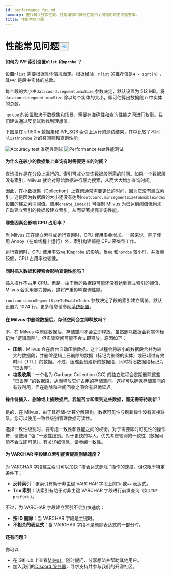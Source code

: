 ```yaml
---
id: performance_faq.md
summary: 查找有关搜索性能、性能增强和其他性能相关问题的常见问题答案。
title: 性能常见问题
---
```

<h1 id="Performance-FAQ" class="common-anchor-header">性能常见问题<button data-href="#Performance-FAQ" class="anchor-icon" translate="no">
      <svg translate="no"
        aria-hidden="true"
        focusable="false"
        height="20"
        version="1.1"
        viewBox="0 0 16 16"
        width="16"
      >
        <path
          fill="#0092E4"
          fill-rule="evenodd"
          d="M4 9h1v1H4c-1.5 0-3-1.69-3-3.5S2.55 3 4 3h4c1.45 0 3 1.69 3 3.5 0 1.41-.91 2.72-2 3.25V8.59c.58-.45 1-1.27 1-2.09C10 5.22 8.98 4 8 4H4c-.98 0-2 1.22-2 2.5S3 9 4 9zm9-3h-1v1h1c1 0 2 1.22 2 2.5S13.98 12 13 12H9c-.98 0-2-1.22-2-2.5 0-.83.42-1.64 1-2.09V6.25c-1.09.53-2 1.84-2 3.25C6 11.31 7.55 13 9 13h4c1.45 0 3-1.69 3-3.5S14.5 6 13 6z"
        ></path>
      </svg>
    </button></h1><h4 id="How-to-set-nlist-and-nprobe-for-IVF-indexes" class="common-anchor-header">如何为 IVF 索引设置<code translate="no">nlist</code> 和<code translate="no">nprobe</code> ？</h4><p>设置<code translate="no">nlist</code> 需要根据具体情况而定。根据经验，<code translate="no">nlist</code> 的推荐值是<code translate="no">4 × sqrt(n)</code> ，其中<code translate="no">n</code> 是段中实体的总数。</p>
<p>每个段的大小由<code translate="no">datacoord.segment.maxSize</code> 参数决定，默认设置为 512 MB。将<code translate="no">datacoord.segment.maxSize</code> 除以每个实体的大小，即可估算出数据段 n 中实体的总数。</p>
<p><code translate="no">nprobe</code> 的设置取决于数据集和场景，需要在准确性和查询性能之间进行权衡。我们建议通过反复试验找到理想值。</p>
<p>下图是在 sift50m 数据集和 IVF_SQ8 索引上运行的测试结果，其中比较了不同<code translate="no">nlist</code>/<code translate="no">nprobe</code> 对的召回率和查询性能。</p>
<p>
  
   <span class="img-wrapper"> <img translate="no" src="/docs/v2.4.x/assets/accuracy_nlist_nprobe.png" alt="Accuracy test" class="doc-image" id="accuracy-test" />
   </span> <span class="img-wrapper"> <span>准确性测试</span> </span> <span class="img-wrapper"> <img translate="no" src="/docs/v2.4.x/assets/performance_nlist_nprobe.png" alt="Performance test" class="doc-image" id="performance-test" /><span>性能测试</span> </span></p>
<h4 id="Why-do-queries-sometimes-take-longer-on-smaller-datasets" class="common-anchor-header">为什么在较小的数据集上查询有时需要更长的时间？</h4><p>查询操作是在分段上进行的。索引可减少查询数据段所需的时间。如果一个数据段没有索引，Milvus 就会对原始数据进行暴力搜索，从而大大增加查询时间。</p>
<p>因此，在小数据集（Collection）上查询通常需要更长的时间，因为它没有建立索引。这是因为数据段的大小还没有达到<code translate="no">rootCoord.minSegmentSizeToEnableindex</code> 设置的建立索引阈值。调用<code translate="no">create_index()</code> 可强制 Milvus 为已达到阈值但尚未自动建立索引的数据段建立索引，从而显著提高查询性能。</p>
<h4 id="What-factors-impact-CPU-usage" class="common-anchor-header">哪些因素会影响 CPU 占用率？</h4><p>当 Milvus 正在建立索引或运行查询时，CPU 使用率会增加。一般来说，除了使用 Annoy（在单线程上运行）外，索引构建都是 CPU 密集型工作。</p>
<p>运行查询时，CPU 使用率受<code translate="no">nq</code> 和<code translate="no">nprobe</code> 的影响。当<code translate="no">nq</code> 和<code translate="no">nprobe</code> 较小时，并发量较低，CPU 占用率也较低。</p>
<h4 id="Does-simultaneously-inserting-data-and-searching-impact-query-performance" class="common-anchor-header">同时插入数据和搜索会影响查询性能吗？</h4><p>插入操作不占用 CPU。但是，由于新的数据段可能还没有达到建立索引的阈值，Milvus 会采用暴力搜索，这将严重影响查询性能。</p>
<p><code translate="no">rootcoord.minSegmentSizeToEnableIndex</code> 参数决定了段的索引建立阈值，默认设置为 1024 行。更多信息请参阅<a href="/docs/zh/system_configuration.md">系统配置</a>。</p>
<h4 id="Is-storage-space-released-right-after-data-deletion-in-Milvus" class="common-anchor-header">在 Milvus 中删除数据后，存储空间会立即释放吗？</h4><p>不，在 Milvus 中删除数据后，存储空间不会立即释放。虽然删除数据会将实体标记为 "逻辑删除"，但实际空间可能不会立即释放。原因如下：</p>
<ul>
<li><strong>压缩</strong>：Milvus 会在后台自动压缩数据。这个过程会将较小的数据段合并为较大的数据段，并删除逻辑上已删除的数据（标记为删除的实体）或已超过有效时间（TTL）的数据。不过，压缩会创建新的数据段，同时将旧数据段标记为 "已丢弃"。</li>
<li><strong>垃圾收集</strong>：一个名为 Garbage Collection (GC) 的独立进程会定期删除这些 "已丢弃 "的数据段，从而释放它们占用的存储空间。这样可以确保存储空间的有效利用，但在删除和空间回收之间会有轻微延迟。</li>
</ul>
<h4 id="Can-I-see-inserted-deleted-or-upserted-data-immediately-after-the-operation-without-waiting-for-a-flush" class="common-anchor-header">操作符插入、删除或上插数据后，我能否立即看到这些数据，而无需等待刷新？</h4><p>是的，在 Milvus，由于其存储-计算分解架构，数据可见性与刷新操作没有直接联系。您可以使用一致性级别管理数据可读性。</p>
<p>选择一致性级别时，要考虑一致性和性能之间的权衡。对于需要即时可见性的操作符，请使用 "强 "一致性级别。对于更快的写入，优先考虑较弱的一致性（数据可能不会立即可见）。有关详细信息，请参阅<a href="/docs/zh/consistency.md">一致性</a>。</p>
<h4 id="Can-indexing-a-VARCHAR-field-improve-deletion-speed" class="common-anchor-header">为 VARCHAR 字段建立索引能否提高删除速度？</h4><p>为 VARCHAR 字段建立索引可以加快 "按表达式删除 "操作的速度，但仅限于特定条件下：</p>
<ul>
<li><strong>反转索引</strong>：该索引有助于非主键 VARCHAR 字段上的<code translate="no">IN</code> 或<code translate="no">==</code> 表达式。</li>
<li><strong>Trie 索引</strong>：该索引有助于对非主键 VARCHAR 字段进行前缀查询（如<code translate="no">LIKE prefix%</code> ）。</li>
</ul>
<p>不过，为 VARCHAR 字段建立索引不会加快速度：</p>
<ul>
<li><strong>按 ID 删除</strong>：当 VARCHAR 字段是主键时。</li>
<li><strong>不相关的表达式</strong>：当 VARCHAR 字段不是删除表达式的一部分时。</li>
</ul>
<h4 id="Still-have-questions" class="common-anchor-header">还有问题？</h4><p>你可以</p>
<ul>
<li>在 GitHub 上查看<a href="https://github.com/milvus-io/milvus/issues">Milvus</a>。随时提问、分享想法并帮助其他用户。</li>
<li>加入我们的<a href="https://discord.com/invite/8uyFbECzPX">Discord 服务器</a>，寻求支持并参与我们的开源社区。</li>
</ul>
